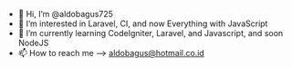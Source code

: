 - 👋 Hi, I’m @aldobagus725
- 👀 I’m interested in Laravel, CI, and now Everything with JavaScript
- 🌱 I’m currently learning CodeIgniter, Laravel, and Javascript, and soon NodeJS
- 📫 How to reach me --> aldobagus@hotmail.co.id

